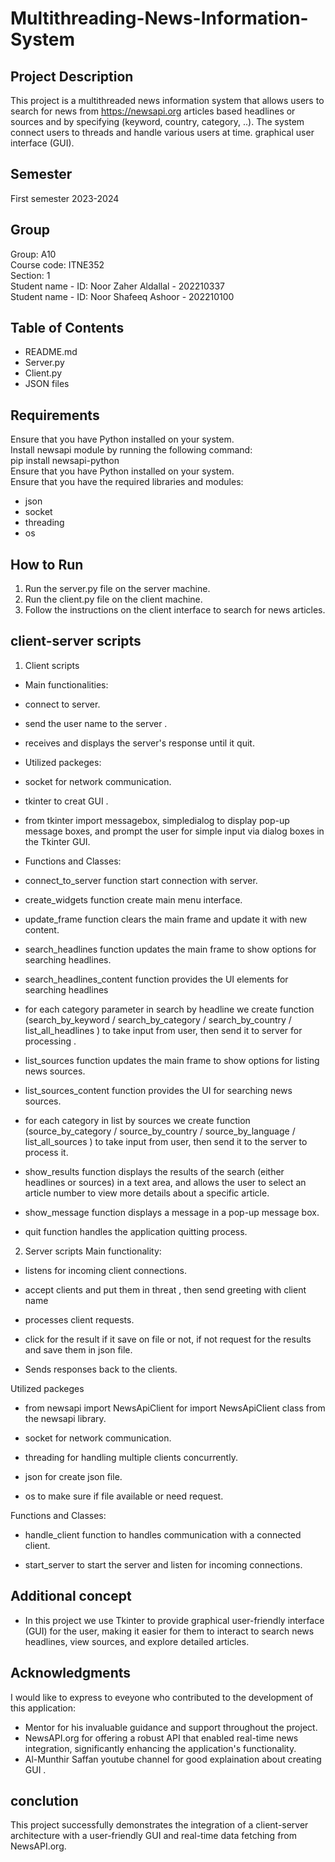 # Multithreading-News-Information-System
## Project Description
This project is a multithreaded news information system that allows users to search for news from https://newsapi.org articles based headlines or sources and by specifying (keyword, country, category, ..). The system connect users to threads and handle various users at time.
  graphical user interface (GUI).
## Semester
First semester 2023-2024
## Group
Group: A10 \
Course code: ITNE352  
Section: 1 \
Student name - ID: Noor Zaher Aldallal - 202210337 \
Student name - ID: Noor Shafeeq Ashoor - 202210100 
## Table of Contents
+ README.md
+ Server.py
+ Client.py
+ JSON files
## Requirements
Ensure that you have Python installed on your system. \
Install newsapi module by running the following command: \
pip install newsapi-python \
Ensure that you have Python installed on your system. \
Ensure that you have the required libraries and modules:
- json
- socket
- threading
- os
## How to Run
1. Run the server.py file on the server machine.
2. Run the client.py file on the client machine.
3. Follow the instructions on the client interface to search for news articles.
## client-server scripts 
1. Client scripts
+ Main functionalities: 
- connect to server.

- send the user name to the server .

- receives and displays the server's response until it quit.

+ Utilized packeges:
- socket for network communication.

- tkinter to creat GUI .

- from tkinter import messagebox, simpledialog to display pop-up message boxes, and prompt the user for simple input via dialog boxes in the Tkinter GUI.

+ Functions and Classes: 
- connect_to_server function start connection with server.

- create_widgets function create main menu interface.

- update_frame function clears the main frame and update it with new content.

- search_headlines function updates the main frame to show options for searching headlines.

- search_headlines_content function provides the UI elements for searching headlines

- for each category parameter in search by headline we create function (search_by_keyword / search_by_category / search_by_country / list_all_headlines ) to take input from user, then send it to server for processing .

- list_sources function updates the main frame to show options for listing news sources.

- list_sources_content function provides the UI for searching news sources.

- for each category in list by sources we create function (source_by_category / source_by_country / source_by_language / list_all_sources ) to take input from user, then send it to the server to process it.

- show_results function displays the results of the search (either headlines or sources) in a text area, and  allows the user to select an article number to view more details about a specific article.

- show_message function displays a message in a pop-up message box.

- quit function  handles the application quitting process.

2. Server scripts
 Main functionality:

- listens for incoming client connections.

- accept clients and put them in threat , then send greeting with client name

- processes client requests.

- click for the result if it save on file or not, if not request for the results and save them in json file.

- Sends responses back to the clients.

 Utilized packeges

 - from newsapi import NewsApiClient for import NewsApiClient class from the newsapi library.

- socket for network communication.

- threading for handling multiple clients concurrently.

- json for create json file.

- os to make sure if file available or need request.

Functions and Classes: 
- handle_client function to handles communication with a connected client. 

- start_server to start the server and listen for incoming connections.

## Additional concept
- In this project we use Tkinter to provide graphical user-friendly interface (GUI) for the user, making it easier for them to  interact to search news headlines, view sources, and explore detailed articles. 

## Acknowledgments 
I would like to express to eveyone who contributed to the development of this application:
- Mentor for his invaluable guidance and support throughout the project.
- NewsAPI.org for offering a robust API that enabled real-time news integration, significantly enhancing the application's functionality.
- Al-Munthir Saffan youtube channel for good explaination about creating GUI .


## conclution
This project successfully demonstrates the integration of a client-server architecture with a user-friendly GUI and real-time data fetching from NewsAPI.org. 


